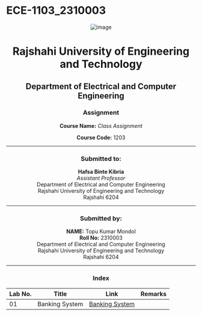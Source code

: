 # ECE-1103_2310003
<div align="center">

![image](https://github.com/user-attachments/assets/e71d1d6b-e1e3-4b3f-923c-3e3f7f38acfb)


# Rajshahi University of Engineering and Technology

## Department of Electrical and Computer Engineering

### Assignment

**Course Name:**  *Class Assignment*


**Course Code:** 1203

---

### Submitted to:  
**Hafsa Binte Kibria**  
*Assistant Professor*  
Department of Electrical and Computer Engineering  
Rajshahi University of Engineering and Technology  
Rajshahi 6204

---

### Submitted by:  
**NAME:** Topu Kumar Mondol  
**Roll No:** 2310003  
Department of Electrical and Computer Engineering  
Rajshahi University of Engineering and Technology  
Rajshahi 6204

---

### Index

| Lab No. | Title               | Link                                                                                                           | Remarks |
|---------|----------------------|----------------------------------------------------------------------------------------------------------------|---------|
| 01      |Banking System    | [Banking System](https://github.com/topukumar538/ECE-1103_2310003/blob/main/assignments/assignment.md)|| |


</div>
